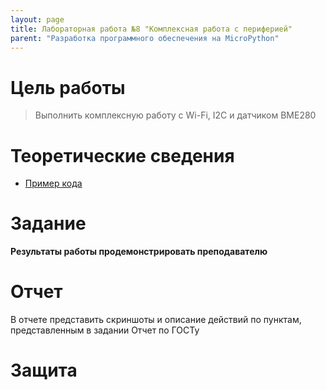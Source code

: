 ```yaml
---
layout: page
title: Лабораторная работа №8 "Комплексная работа с периферией"
parent: "Разработка программного обеспечения на MicroPython"
---
```



# Цель работы
> Выполнить комплексную работу с Wi-Fi, I2C и датчиком BME280

# Теоретические сведения
* [Пример кода]({{site.baseurl}}/micropython/labs/lab_8/example/)

# Задание

**Результаты работы продемонстрировать преподавателю**

# Отчет
В отчете представить скриншоты и описание действий по пунктам, представленным в задании
Отчет по ГОСТу

# Защита
